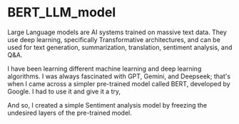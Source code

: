 # BERT_LLM_model
Large Language models are AI systems trained on massive text data. They use deep learning, specifically Transformative architectures, and can be used for text generation, summarization, translation, sentiment analysis, and Q&A.

I have been learning different machine learning and deep learning algorithms. I was always fascinated with GPT, Gemini, and Deepseek; that's when I came across a simpler pre-trained model called BERT, developed by Google. I had to use it and give it a try,

And so, I created a simple Sentiment analysis model by freezing the undesired layers of the pre-trained model.
